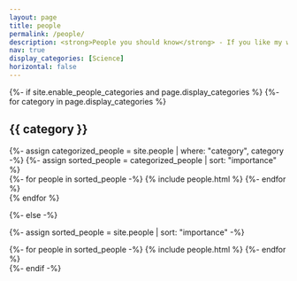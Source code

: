 ```yaml
---
layout: page
title: people
permalink: /people/
description: <strong>People you should know</strong> - If you like my work, you should know about a few remarkable early career scientists who've inspired my approach to research, advocacy, or mentorship over the years. Some of them may not even know the impact they've had on me, but I learn from their example. So, here they are in no particular order. You can check out their work by clicking on their names below. I plan on continuously updating this page.
nav: true
display_categories: [Science]
horizontal: false
---
```


<!-- pages/projects.md -->
<div class="people">
{%- if site.enable_people_categories and page.display_categories %}
  <!-- Display categorized projects -->
  {%- for category in page.display_categories %}
  <h2 class="category">{{ category }}</h2>
  {%- assign categorized_people = site.people | where: "category", category -%}
  {%- assign sorted_people = categorized_people | sort: "importance" %}
  <!-- Generate cards for each project -->
  <div class="grid">
    {%- for people in sorted_people -%}
      {% include people.html %}
    {%- endfor %}
  </div>
  {% endfor %}

{%- else -%}
<!-- Display projects without categories -->
  {%- assign sorted_people = site.people | sort: "importance" -%}
  <!-- Generate cards for each project -->
  <div class="grid">
    {%- for people in sorted_people -%}
      {% include people.html %}
    {%- endfor %}
  </div>
{%- endif -%}
</div>

